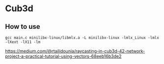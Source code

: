 # Cub3d
## How to use  
```
gcc main.c minilibx-linux/libmlx.a -L minilibx-linux -lmlx_Linux -lmlx -lXext -lX11 -lm
```
https://medium.com/@rtailidounia/raycasting-in-cub3d-42-network-project-a-practical-tutorial-using-vectors-68eeb16b3de2
